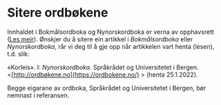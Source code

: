 # Sitere ordbøkene
Innhaldet i Bokmålsordboka og Nynorskordboka er verna av opphavsrett ([Les meir](/nno/about/open-data)). Ønskjer du å sitere ein artikkel i _Bokmålsordboka_ eller _Nynorskordboka_, rår vi deg til å gje opp når artikkelen vart henta (lesen), t.d. slik:

«Korleis». I: _Nynorskordboka_. Språkrådet og Universitetet i Bergen. <[http://ordbøkene.no](https://ordbokene.no/) > (henta 25.1.2022).

Begge eigarane av ordboka, Språkrådet og Universitetet i Bergen, bør nemnast i referansen.